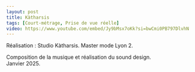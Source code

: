 ```yaml
---
layout: post
title: Kàtharsis
tags: [Court-métrage, Prise de vue réelle]
video: https://www.youtube.com/embed/Jy9bMsx7oKk?si=bwCmi0PB797DlvhN
---
```


Réalisation : Studio Kàtharsis.
Master mode Lyon 2.  

Composition de la musique et réalisation du sound design.  
Janvier 2025.
